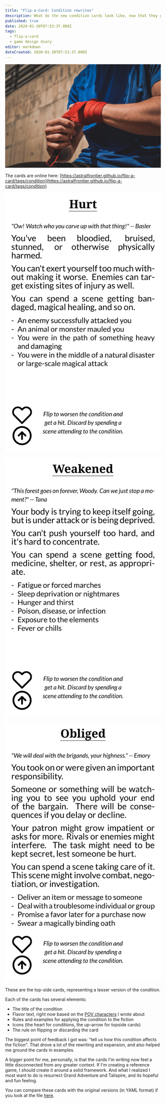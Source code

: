 ```yaml
---
title: "Flip-a-Card: Condition rewrites"
description: What do the new condition cards look like, now that they got reviewed?
published: true
date: 2020-01-30T07:53:37.000Z
tags:
  - flip-a-card
  - game design diary
editor: markdown
dateCreated: 2020-01-30T07:53:37.000Z
---
```


![Featured Image](flip-a-card-condition-rewrites.jpg)

The cards are online here: [https://astralfrontier.github.io/flip-a-card/tags/condition](https://astralfrontier.github.io/flip-a-card/tags/condition)

![](cards-01.png)

![](cards-03-1.png)

![](cards-05.png)

These are the top-side cards, representing a lesser version of the condition.

Each of the cards has several elements:

* The title of the condition
* Flavor text, right now based on the [POV characters](/flip-a-card-pov-characters/) I wrote about
* Rules and examples for applying the condition to the fiction
* Icons (the heart for conditions, the up-arrow for topside cards)
* The rule on flipping or discarding the card

The biggest point of feedback I got was: "tell us how this condition affects the fiction". That drove a lot of the rewriting and expansion, and also helped me ground the cards in examples.

A bigger point for me, personally, is that the cards I'm writing now feel a little disconnected from any greater context. If I'm creating a reference game, I should create it around a solid framework. And what I realized I most want to do is resurrect Grand Adventure and Talispire, and its hopeful and fun feeling.

You can compare these cards with the original versions (in YAML format) if you look at the file [here](https://raw.githubusercontent.com/astralfrontier/flip-a-card/3c951d2cd2668b7566913a5e22973d791e6d2d38/card-data/02-conditions.yaml).

